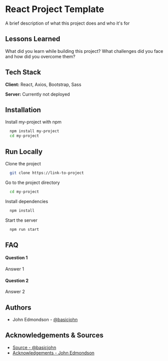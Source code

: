 
# React Project Template

A brief description of what this project does and who it's for


## Lessons Learned

What did you learn while building this project? What challenges did you face and how did you overcome them?


## Tech Stack

**Client:** React, Axios, Bootstrap, Sass

**Server:** Currently not deployed


## Installation

Install my-project with npm

```bash
  npm install my-project
  cd my-project
```
    
## Run Locally

Clone the project

```bash
  git clone https://link-to-project
```

Go to the project directory

```bash
  cd my-project
```

Install dependencies

```bash
  npm install
```

Start the server

```bash
  npm run start
```


## FAQ

#### Question 1

Answer 1

#### Question 2

Answer 2


## Authors

- John Edmondson - [@basicjohn](https://www.github.com/basicjohn)


## Acknowledgements & Sources

 - [Source - @basicjohn](https://www.github.com/basicjohn)
 - [Acknowledgements - John Edmondson](https://www.github.com/basicjohn)

